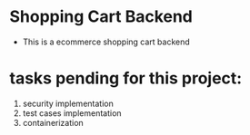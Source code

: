 # Shopping Cart Backend
- This is a ecommerce shopping cart backend

# tasks pending for this project:
   1. security implementation
   2. test cases implementation
   3. containerization